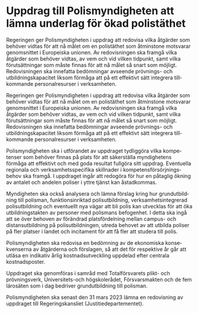 # Uppdrag till Polismyndigheten att lämna underlag för ökad polistäthet

Regeringen ger Polis­myndig­heten i uppdrag att redo­visa vilka åtgärder som behöver vidtas för att nå målet om en polis­täthet som åtminstone motsvarar genom­snittet i Euro­peiska unionen. Av redo­vis­ningen ska framgå vilka åtgärder som behöver vidtas, av vem och vid vilken tidpunkt, samt vilka förut­sätt­ningar som måste finnas för att nå målet så snart som möjligt. Redo­vis­ningen ska innefatta bedöm­ningar avseende prövnings- och utbildnings­kapacitet liksom förmåga att på ett effektivt sätt inte­grera till­kommande personal­resurser i verk­samheten.

Regeringen ger Polis­myndig­heten i uppdrag att redo­visa vilka åtgärder som behöver vidtas för att nå målet om en polis­täthet som åtminstone motsvarar genom­snittet i Euro­peiska unionen. Av redo­vis­ningen ska framgå vilka åtgärder som behöver vidtas, av vem och vid vilken tidpunkt, samt vilka förut­sätt­ningar som måste finnas för att nå målet så snart som möjligt. Redo­vis­ningen ska innefatta bedöm­ningar avseende prövnings- och utbildnings­kapacitet liksom förmåga att på ett effektivt sätt inte­grera till­kommande personal­resurser i verk­samheten.

Polis­myndigheten ska i utförandet av upp­draget tydliggöra vilka kom­pe­tenser som behöver finnas på plats för att säker­ställa myndig­hetens förmåga att effektivt och med goda resultat full­göra sitt upp­drag. Eventu­ella regio­nala och verk­sam­hets­specifika skillnader i kom­petens­försörj­nings­behov ska framgå. I upp­draget ingår att redo­göra för hur en påtag­lig ökning av antalet och andelen poliser i yttre tjänst kan åstad­kommas.

Myndig­heten ska också analy­sera och lämna förslag kring hur grund­utbild­ning till polisman, funktions­inriktad polis­utbildning, verk­sam­hets­inte­grerad polis­utbildning och eventuellt nya vägar att bli polis kan utvecklas för att öka utbild­nings­takten av personer med polis­mans befogen­het. I detta ska ingå att se över behoven av föränd­rad plats­fördel­ning mellan campus- och distans­utbild­ning på polis­utbild­ningen, utreda behovet av att utbilda poliser på fler platser i landet och incita­ment för att få fler att studera till polis.

Polis­myndig­heten ska redovisa en bedöm­ning av de ekono­miska konse­kvenserna av åtgär­derna och förslagen, så att det för respektive år går att utläsa en indikativ årlig kost­nads­utveck­ling upp­delad efter centrala kostnads­poster.

Uppdraget ska genom­föras i samråd med Total­försvarets plikt- och prövnings­verk, Universitets-och högskolerådet, Försvars­makten och de fem läro­säten som i dag bedriver grund­utbild­ning till polisman.

Polis­myndig­heten ska senast den 31 mars 2023 lämna en redo­visning av upp­draget till Regerings­kansliet (Justitie­departe­mentet).
